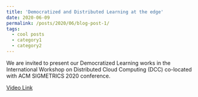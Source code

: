 ```yaml
---
title: 'Democratized and Distributed Learning at the edge'
date: 2020-06-09
permalink: /posts/2020/06/blog-post-1/
tags:
  - cool posts
  - category1
  - category2
---
```


We are invited to present our Democratized Learning works in the International Workshop on Distributed Cloud Computing (DCC) co-located with ACM SIGMETRICS 2020 conference.

[Video Link](https://www.youtube.com/watch?v=T_LwXNBWE_E) 

